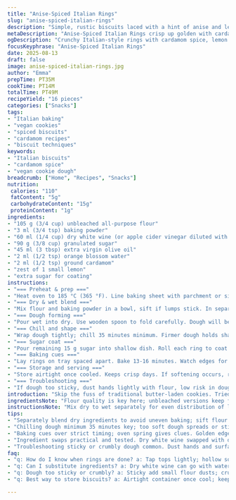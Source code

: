 ```yaml
---
title: "Anise-Spiced Italian Rings"
slug: "anise-spiced-italian-rings"
description: "Simple, rustic biscuits laced with a hint of anise and lemon zest. Flavored with white wine and olive oil, these small rings balance sweetness and spice. Substitutions like apple cider vinegar for wine and almond milk for liquid keep the structure intact and vegan-friendly. The dough is sticky but forgiving, shaped into thin loops that crisp up gently in the oven. Visual cues like golden edges and firm texture signal done. This recipe trades fennel for ground cardamom to add warmth, and swaps vanilla extract for orange blossom water, injecting fragrant complexity. A quick chill firms dough for shaping. Sugar coating caramelizes during baking, adding crunch. Ideal with espresso or herbal tea, these biscuits evoke classic Italian bakery treats with a personal twist."
metaDescription: "Anise-Spiced Italian Rings crisp up golden with cardamom warmth and lemon zest. Vegan-friendly swaps keep biscuit texture firm, sugar caramelizes for crunch."
ogDescription: "Crunchy Italian-style rings with cardamom spice, lemon zest, and sugar coat. Vegan tweaks keep dough tacky but workable; bake till aroma pops, edges glow."
focusKeyphrase: "Anise-Spiced Italian Rings"
date: 2025-08-13
draft: false
image: anise-spiced-italian-rings.jpg
author: "Emma"
prepTime: PT35M
cookTime: PT14M
totalTime: PT49M
recipeYield: "16 pieces"
categories: ["Snacks"]
tags:
- "Italian baking"
- "vegan cookies"
- "spiced biscuits"
- "cardamom recipes"
- "biscuit techniques"
keywords:
- "Italian biscuits"
- "cardamom spice"
- "vegan cookie dough"
breadcrumb: ["Home", "Recipes", "Snacks"]
nutrition: 
 calories: "110"
 fatContent: "5g"
 carbohydrateContent: "15g"
 proteinContent: "1g"
ingredients:
- "105 g (3/4 cup) unbleached all-purpose flour"
- "3 ml (3/4 tsp) baking powder"
- "60 ml (1/4 cup) dry white wine (or apple cider vinegar diluted with water)"
- "90 g (3/8 cup) granulated sugar"
- "45 ml (3 tbsp) extra virgin olive oil"
- "2 ml (1/2 tsp) orange blossom water"
- "2 ml (1/2 tsp) ground cardamom"
- "zest of 1 small lemon"
- "extra sugar for coating"
instructions:
- "=== Preheat & prep ==="
- "Heat oven to 185 °C (365 °F). Line baking sheet with parchment or silicone mat. Set aside."
- "=== Dry & wet blend ==="
- "Mix flour and baking powder in a bowl, sift if lumps stick. In separate bowl, stir wine with 75 g sugar until dissolved about 1-2 minutes. Add olive oil, orange blossom water, cardamom, and lemon zest. Stir well to combine — aromatic and bright."
- "=== Dough forming ==="
- "Pour wet into dry. Use wooden spoon to fold carefully. Dough will be a bit tacky but should gather into a firm ball — avoid overmixing; gluten develops toughness otherwise."
- "=== Chill and shape ==="
- "Wrap dough tightly; chill 35 minutes minimum. Firmer dough holds shape better, less sticky hands. Split dough into 16 equal chunks. Roll one on smooth surface to ~1 cm diameter, length ~20 cm. Link ends gently, no twisting, form a neat ring with a slight pinch to close."
- "=== Sugar coat ==="
- "Pour remaining 15 g sugar into shallow dish. Roll each ring to coat fully. The sugar caramelizes, giving crunch and sheen under oven heat."
- "=== Baking cues ==="
- "Lay rings on tray spaced apart. Bake 13-16 minutes. Watch edges for golden hue; bottoms should firm but not darken deeply. When taps sound hollow and tops spring back to touch, they're done. Let cool on tray; they crisp as they rest."
- "=== Storage and serving ==="
- "Store airtight once cooled. Keeps crisp days. If softening occurs, refresh in warm oven 2-3 minutes. Pair with espresso or herbal tea for ritual."
- "=== Troubleshooting ==="
- "If dough too sticky, dust hands lightly with flour, low risk in dough density here. Too crumbly? Add splash more wine or olive oil, little by little. Overbaked yields dry, so lean on visual and tactile clues over timer. Too flat? Ensure baking powder is fresh, do not skip chilling step."
introduction: "Skip the fuss of traditional butter-laden cookies. Tried to replicate the classic Italian anise biscuits but swapped in liquids that avoid eggs and dairy, still capturing that rustic chew and crackle. Anise essence is subtle here, replaced with cardamom for a warmer hit, trading vanilla for orange blossom water to brighten the perfumed notes. The dough is forgiving—a little sticky but manageable with a quick chill. Rolling long, thin ropes before linking into loops delivers crisp edges and crunchy sugar coatings. Watch the color more than the clock. These biscuits beckon mid-morning with tea or late afternoon when the kitchen smells all citrus and spice. Shaping is fiddly but satisfying; don’t rush this bit. The textural contrast from caramelized sugar and lemon zest keeps bites lively. Learned the hard way that underchilling makes shaping a mess. So now, I do the fridge wait religiously."
ingredientsNote: "Flour quality is key here; unbleached versions keep flavor clean and the crumb tender. Baking powder must be active — test with vinegar if unsure. Wine can be red or white; apple cider vinegar mixed with water mimics acidity and moisture if wine is unavailable or you want lower alcohol. Olive oil is non-negotiable for structure and mouthfeel; avoid mild-flavored oils or the dough tastes greasy or bland. Orange blossom water brings a citrus floral lift instead of vanilla’s warm sweetness; can swap for rose water but it’s stronger so adjust quantity. Ground cardamom replaces fennel for spice from root attempts during winter months—makes for a warmer finish while keeping the anise profile in subtly. Lemon zest adds necessary freshness and brightness cutting the sweet richness. Sugar coating is more than aesthetics — caramelizes and creates a fine crunch exterior that contrasts dough softness. If allergy or preference, superfine sugar or powdered options could be tested but won’t yield the same texture."
instructionsNote: "Mix dry to wet separately for even distribution of leavening and flavor. Folding wet into dry gently goes against usual vigorous mixing but here keeps gluten low and crumb tender. Dough texture is your guide — tacky but firm, packs into balls cleanly without too much stick. Resting in the fridge lets flour hydrate properly, firms dough for easier rolling and holding shape when baked. Rolls should be as uniform as possible; thickness affects baking time and texture profile. Join ends with a gentle pinch only — tight joins might crack or burst open during oven spring. Coating biscuits in sugar just before baking prevents sugar dissolving and helps caramel develop color. Keep an eye during baking; surface color and bounce back on touch trump set timers. Use your nose—biscuits emit a light citrus anise scent transitioning to toasted sugar as they near doneness. Cooling on pan is crucial; these keep shape best when direct contact cools them gradually. Tried cooling on racks but found quicker stiffening occurs on tray, retaining shape better. Store airtight away from humidity to maintain crunch; stale ones can be gently rewarmed."
tips:
- "Separately blend dry ingredients to avoid uneven baking; sift flour with baking powder, no lumps. Wet mix needs gentle stir not whisk for flavor layering; dissolving sugar in wine first helps moisture and sweetness distribute better. Stirring mix brings out scent; cardamom and orange blossom water release fragrance here — smells citrusy but warm. Folding wet into dry gently limits gluten — avoid tough crumb by undermixing. Dough texture sticky but holds together, slight tack is good signal; if too wet add flour cautiously."
- "Chilling dough minimum 35 minutes key; too soft dough spreads or sticks badly during shaping. Wrap tight to prevent drying out. Dough firms for control—roll smoothly on clean surface at uniform thickness about 1 cm, length 20 cm. Joining ends needs light pinch only; tight join risks cracking while baking. Remember dough warmth softens joins fast. Sugar coating last step just before baking; make sure hands dry or sugar melts too quick and gets clumpy. Roll each ring in sugar fully, creates crunchy glaze that darkens in oven. Don’t skip this or surface flattens dull."
- "Baking cues over strict timing; oven spring gives clues. Golden edges and firm bottoms signal close. Tap tests—knock top rings lightly, hollow sound means baked through. Touch bounce back signals interior texture. Oven temps vary; watch carefully past 13 min but under16 is safe window. Smell changes—aroma transitions from citrus spice to toasted sugar; nose works better than clock. Rely on these sensory signals. Cooling in pan important helps rings hold shape rather than racks where drafts cause cracks. They crisp up off heat but stay tender inside."
- "Ingredient swaps practical and tested. Dry white wine swapped with diluted apple cider vinegar keeps acidity & moisture; maintains rise & flavor balance vegan style. Olive oil critical for fat structure; mild oils dilute flavor, risk greasy texture. Orange blossom water replaces vanilla extract without heaviness; rose water alternative but halve quantity to avoid overpower. Cardamom warms and mimics anise sweetness subtle, don’t double dose or bitterness. Lemon zest adds fresh brightness; uniform fine zest avoid bitter pith. Sugar coating can use superfine if granulated too coarse, but caramelization texture differs slightly."
- "Troubleshooting sticky or crumbly dough common. Dust hands and surface with flour to manage tacky feel; keep adding flour small amounts avoids dry tough biscuit. If crumbly, add small splashes of wine or olive oil until dough holds together. Monitor dough temperature; warmth loosens dough elasticity. Overbaking dries biscuits, so watch visual texture, not just timer. Baking powder must be fresh; test fizz with vinegar if suspect. Skipping chill causes spread and misshapen rings. Uneven rolls make some crisp, others dense—uniform shape controls heat distribution."
faq:
- "q: How do I know when rings are done? a: Tap tops lightly; hollow sound means baked through. Look for edges golden; bottoms firm but not dark. Aroma changes from fresh citrus to caramel sugar. Touch top—bounce back not sticky or soft. Timer is guideline only."
- "q: Can I substitute ingredients? a: Dry white wine can go with water plus apple cider vinegar for acidity. Olive oil is key; cannot replace with mild vegetable oil or butter easily—changes texture. Orange blossom water swaps with rose water but reduce amount as rose is stronger. Cardamom replaces fennel or anise seeds well but less harsh flavor. Lemon zest best fresh. Sugar coating may use superfine but texture changes."
- "q: Dough too sticky or crumbly? a: Sticky add small flour dusts; crumbly add tiny olive oil or wine splash. Dough temp matters; cold firms dough, warm softens. Don’t overmix or you’ll get toughness. Chill time affects shape ability too. Rolling uniform thickness stops uneven bake and texture."
- "q: Best way to store biscuits? a: Airtight container once cool; keeps crisp days, humidity softens them. Refresh in warm oven 2-3 minutes to reclaim crunch. Can freeze baked rings if sealed. Avoid storing with heavy moisture or near strong odors as sugar surfaces absorb smells."

---
```

